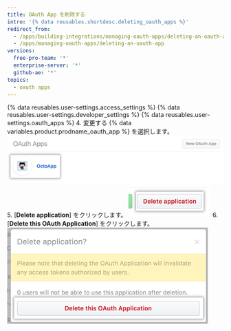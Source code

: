 ```yaml
---
title: OAuth App を削除する
intro: '{% data reusables.shortdesc.deleting_oauth_apps %}'
redirect_from:
  - /apps/building-integrations/managing-oauth-apps/deleting-an-oauth-app/
  - /apps/managing-oauth-apps/deleting-an-oauth-app
versions:
  free-pro-team: '*'
  enterprise-server: '*'
  github-ae: '*'
topics:
  - oauth apps
---
```


{% data reusables.user-settings.access_settings %}
{% data reusables.user-settings.developer_settings %}
{% data reusables.user-settings.oauth_apps %}
4. 変更する {% data variables.product.prodname_oauth_app %} を選択します。 ![アプリケーションの選択](/assets/images/oauth-apps/oauth_apps_choose_app_post2dot12.png)
5. [**Delete application**] をクリックします。 ![アプリケーションを削除するボタン](/assets/images/oauth-apps/oauth_apps_delete_application.png)
6. [**Delete this OAuth Application**] をクリックします。 ![削除を確認するボタン](/assets/images/oauth-apps/oauth_apps_delete_confirm.png)
